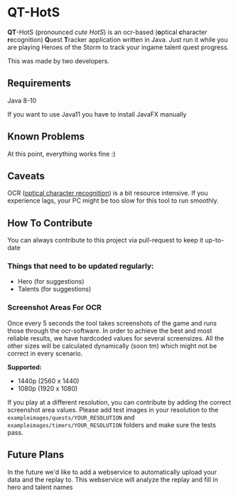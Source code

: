 # QT-HotS
**QT**-HotS (pronounced *cute HotS*) is an ocr-based (**o**ptical **c**haracter **r**ecognition) **Q**uest **T**racker application
written in Java.
Just run it while you are playing Heroes of the Storm to track your ingame talent quest progress.

This was made by two developers. 

## Requirements
Java 8-10

If you want to use Java11 you have to install JavaFX manually

## Known Problems
At this point, everything works fine :)

## Caveats
OCR ([optical character recognition](https://en.wikipedia.org/wiki/Optical_character_recognition)) is a bit resource
intensive. If you experience lags, your PC might be too slow for this tool to run smoothly.

## How To Contribute
You can always contribute to this project via pull-request to keep it up-to-date

### Things that need to be updated regularly:
- Hero (for suggestions)
- Talents (for suggestions)

### Screenshot Areas For OCR
Once every 5 seconds the tool takes screenshots of the game and runs those through the ocr-software.
In order to achieve the best and most reliable results, we have hardcoded values for several screensizes.
All the other sizes will be calculated dynamically (soon tm) which might not be correct in every scenario.

**Supported:** 

- 1440p (2560 x 1440)
- 1080p (1920 x 1080)

If you play at a different resolution, you can contribute by adding the correct screenshot area values.
Please add test images in your resolution to the `exampleimages/quests/YOUR_RESOLUTION` and
`exampleimages/timers/YOUR_RESOLUTION` folders and make sure the tests pass.

## Future Plans 
In the future we'd like to add a webservice to automatically upload your data and the replay to. This webservice
will analyze the replay and fill in hero and talent names
